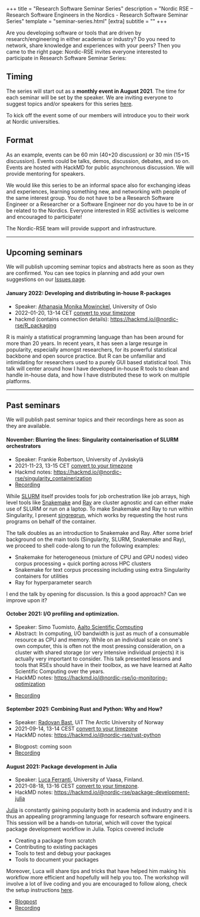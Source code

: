 +++
title = "Research Software Seminar Series"
description = "Nordic RSE – Research Software Engineers in the Nordics - Research Software Seminar Series"
template = "seminar-series.html"
[extra]
subtitle = ""
+++

Are you developing software or tools that are driven by research/engineering in
either academia or industry?  Do you need to network, share knowledge and
experiences with your peers?  Then you came to the right page: Nordic-RSE
invites everyone interested to participate in Research Software Seminar Series:


## Timing

The series will start out as a **monthly event in August 2021**. The time for
each seminar will be set by the speaker. We are inviting everyone to suggest
topics and/or speakers for this series [here](https://github.com/nordic-rse/nordic-rse.github.io/issues).

To kick off the event some of our members will introduce you to their work at
Nordic universities.


## Format

As an example, events can be 60 min (40+20 discussion) or 30 min (15+15
discussion).  Events could be talks, demos, discussion, debates, and so on.
Events are hosted with HackMD for public asynchronous discussion.  We will
provide mentoring for speakers.

We would like this series to be an informal space also for exchanging ideas and
experiences, learning something new, and networking with people of the same
interest group. You do not have to be a Research Software Engineer or a
Researcher or a Software Engineer nor do you have to be in or be related to the
Nordics. Everyone interested in RSE activities is welcome and encouraged to
participate!

The Nordic-RSE team will provide support and infrastructure.

---

## Upcoming seminars

We will publish upcoming seminar topics and abstracts here as soon as they are confirmed.
You can see topics in planning and add your own suggestions on our [Issues page](https://github.com/nordic-rse/nordic-rse.github.io/issues).

#### January 2022: Developing and distributing in-house R-packages
- Speaker: [Athanasia Monika Mowinckel](https://drmowinckels.io/about/), University of Oslo
- 2022-01-20, 13-14 CET [convert to your timezone](https://arewemeetingyet.com/Stockholm/2022-01-20/13:00)
- hackmd (contains connection details): <https://hackmd.io/@nordic-rse/R_packaging>

R is mainly a statistical programming language than has been around for more than 20 years. In recent years, it has seen a large resurge in popularity, especially amongst researchers, for its powerful statistical backbone and open source practice. But R can be unfamiliar and intimidating for researchers used to a purely GUI based statistical tool. This talk will center around how I have developed in-house R tools to clean and handle in-house data, and how I have distributed these to work on multiple platforms.

---

## Past seminars

We will publish past seminar topics and their recordings here as soon as they are available.

#### November: Blurring the lines: Singularity containerisation of SLURM orchestrators
- Speaker: Frankie Robertson, University of Jyväskylä
- 2021-11-23, 13-15 CET [convert to your timezone](https://arewemeetingyet.com/Stockholm/2021-11-23/13:00)
- Hackmd notes: <https://hackmd.io/@nordic-rse/singularity_containerization>
- [Recording](https://youtu.be/revklPtujtE)

While [SLURM](https://slurm.schedmd.com) itself provides tools for job
orchestration like job arrays, high level tools like
[Snakemake](https://snakemake.github.io/) and [Ray](https://www.ray.io/) are
cluster agnostic and can either make use of SLURM or run on a laptop. To make
Snakemake and Ray to run within Singularity, I present
[singreqrun](https://github.com/frankier/singreqrun), which works by requesting
the host runs programs on behalf of the container.

The talk doubles as an introduction to Snakemake and Ray. After some brief
background on the main tools (Singularity, SLURM, Snakemake and Ray), we
proceed to shell code-along to run the following examples:

 * Snakemake for heterogeneous (mixture of CPU and GPU nodes) video corpus
   processing + quick porting across HPC clusters
 * Snakemake for text corpus processing including using extra Singularity
   containers for utilities
 * Ray for hyperparameter search

I end the talk by opening for discussion. Is this a good approach? Can we
improve upon it?

#### October 2021: I/O profiling and optimization.
- Speaker: Simo Tuomisto, [Aalto Scientific
  Computing](https://scicomp.aalto.fi)
- Abstract: In computing, I/O bandwidth is just as much of a
  consumable resource as CPU and memory.  While on an individual scale
  on one's own computer, this is often not the most pressing
  consideration, on a cluster with shared storage (or very intensive
  individual projects) it is actually very important to consider.
  This talk presented lessons and tools that RSEs should have in
  their toolbox, as we have learned at Aalto Scientific Computing over
  the years.
- HackMD notes: <https://hackmd.io/@nordic-rse/io-monitoring-optimization>

* [Recording](https://youtu.be/mtKZbDtZ7PE)

#### September 2021: Combining Rust and Python: Why and How?

- Speaker: [Radovan Bast](https://bast.fr/), UiT The Arctic University of Norway
- 2021-09-14, 13-14 CEST [convert to your timezone](https://arewemeetingyet.com/Stockholm/2021-09-14/13:00)
- HackMD notes: <https://hackmd.io/@nordic-rse/rust-python>

* Blogpost: coming soon
* [Recording](https://youtu.be/UQF2Ez8GyL8)


#### August 2021: Package development in Julia

- Speaker: [Luca Ferranti](https://lucaferranti.github.io), University of Vaasa, Finland.
- 2021-08-18, 13-16 CEST [convert to your timezone](https://arewemeetingyet.com/Stockholm/2021-08-18/13:00).
- HackMD notes: <https://hackmd.io/@nordic-rse/package-development-julia>

[Julia](https://julialang.org/) is constantly gaining popularity both in academia and industry and it is thus an appealing programming language for research software engineers. This session will be a hands-on tutorial, which will cover the typical package development workflow in Julia. Topics covered include
  - Creating a package from scratch
  - Contributing to existing packages
  - Tools to test and debug your packages
  - Tools to document your packages

Moreover, Luca will share tips and tricks that have helped him making his workflow more efficient and hopefully will help you too.
The workshop will involve a lot of live coding and you are encouraged to follow along, check the setup instructions [here](https://hackmd.io/@nordic-rse/package-development-julia).

* [Blogpost](https://nordic-rse.org/blog/seminar-report-julia-package/)
* [Recording](https://www.youtube.com/watch?v=oHsLmaHSHd8)
